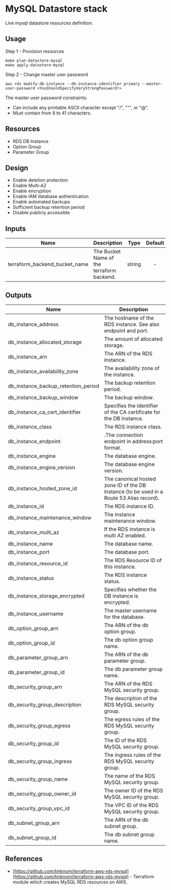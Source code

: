# MySQL Datastore stack

Live mysql datastore resources definition.

## Usage

Step 1 - Provision resources

```shell
make plan-datastore-mysql
make apply-datastore-mysql
```

Step 2 - Change master user password

```shell
aws rds modify-db-instance --db-instance-identifier primary --master-user-password <YouShouldSpecifyVeryStrongPassword!>
```

The master user password constraints:

- Can include any printable ASCII character except "/", """, or "@".
- Must contain from 8 to 41 characters.

## Resources

- RDS DB Instance
- Option Group
- Parameter Group

## Design

- Enable deletion protection
- Enable Multi-AZ
- Enable encryption
- Enable IAM database authentication
- Enable automated backups
- Sufficient backup retention period
- Disable publicly accessible

## Inputs

| Name                          | Description                               |  Type  | Default | Required |
| ----------------------------- | ----------------------------------------- | :----: | :-----: | :------: |
| terraform_backend_bucket_name | The Bucket Name of the terraform backend. | string |    -    |   yes    |

## Outputs

| Name                                | Description                                                                              |
| ----------------------------------- | ---------------------------------------------------------------------------------------- |
| db_instance_address                 | The hostname of the RDS instance. See also endpoint and port.                            |
| db_instance_allocated_storage       | The amount of allocated storage.                                                         |
| db_instance_arn                     | The ARN of the RDS instance.                                                             |
| db_instance_availability_zone       | The availability zone of the instance.                                                   |
| db_instance_backup_retention_period | The backup retention period.                                                             |
| db_instance_backup_window           | The backup window.                                                                       |
| db_instance_ca_cert_identifier      | Specifies the identifier of the CA certificate for the DB instance.                      |
| db_instance_class                   | The RDS instance class.                                                                  |
| db_instance_endpoint                | .The connection endpoint in address:port format.                                         |
| db_instance_engine                  | The database engine.                                                                     |
| db_instance_engine_version          | The database engine version.                                                             |
| db_instance_hosted_zone_id          | The canonical hosted zone ID of the DB instance (to be used in a Route 53 Alias record). |
| db_instance_id                      | The RDS instance ID.                                                                     |
| db_instance_maintenance_window      | The instance maintenance window.                                                         |
| db_instance_multi_az                | If the RDS instance is multi AZ enabled.                                                 |
| db_instance_name                    | The database name.                                                                       |
| db_instance_port                    | The database port.                                                                       |
| db_instance_resource_id             | The RDS Resource ID of this instance.                                                    |
| db_instance_status                  | The RDS instance status.                                                                 |
| db_instance_storage_encrypted       | Specifies whether the DB instance is encrypted.                                          |
| db_instance_username                | The master username for the database.                                                    |
| db_option_group_arn                 | The ARN of the db option group.                                                          |
| db_option_group_id                  | The db option group name.                                                                |
| db_parameter_group_arn              | The ARN of the db parameter group.                                                       |
| db_parameter_group_id               | The db parameter group name.                                                             |
| db_security_group_arn               | The ARN of the RDS MySQL security group.                                                 |
| db_security_group_description       | The description of the RDS MySQL security group.                                         |
| db_security_group_egress            | The egress rules of the RDS MySQL security group.                                        |
| db_security_group_id                | The ID of the RDS MySQL security group.                                                  |
| db_security_group_ingress           | The ingress rules of the RDS MySQL security group.                                       |
| db_security_group_name              | The name of the RDS MySQL security group.                                                |
| db_security_group_owner_id          | The owner ID of the RDS MySQL security group.                                            |
| db_security_group_vpc_id            | The VPC ID of the RDS MySQL security group.                                              |
| db_subnet_group_arn                 | The ARN of the db subnet group.                                                          |
| db_subnet_group_id                  | The db subnet group name.                                                                |

## References

- [https://github.com/tmknom/terraform-aws-rds-mysql](https://github.com/tmknom/terraform-aws-rds-mysql) - Terraform module which creates MySQL RDS resources on AWS.
